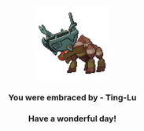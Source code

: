 <p align="center">
    <img src="https://raw.githubusercontent.com/PokeAPI/sprites/master/sprites/pokemon/1003.png" width="150" height="150">
</p>
<h3 align="center">You were embraced by - <b>Ting-Lu</b></h3>
<h3 align="center">Have a wonderful day!</h3>
